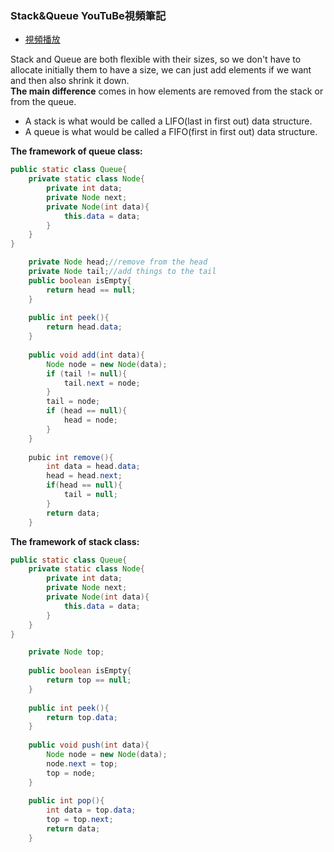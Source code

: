 ### Stack&Queue YouTuBe視頻筆記

* [視頻播放](https://www.youtube.com/watch?v=wjI1WNcIntg)

Stack and Queue are both flexible with their sizes, so we don't have to allocate initially them to have a size, we can just add elements if we want and then also shrink it down.   
**The main difference** comes in how elements are removed from the stack or from the queue.
* A stack is what would be called a LIFO(last in first out) data structure.
* A queue is what would be called a FIFO(first in first out) data structure.

**The framework of queue class:**
```Java
public static class Queue{
    private static class Node{
        private int data;
        private Node next;
        private Node(int data){
            this.data = data;
        }
    }
}

    private Node head;//remove from the head  
    private Node tail;//add things to the tail
    public boolean isEmpty{
        return head == null;
    }
    
    public int peek(){
        return head.data;
    }
    
    public void add(int data){
        Node node = new Node(data);
        if (tail != null){
            tail.next = node;
        }
        tail = node;
        if (head == null){
            head = node;
        }
    }
    
    pubic int remove(){
        int data = head.data;
        head = head.next;
        if(head == null){
            tail = null;
        }
        return data;
    }
```
**The framework of stack class:**
```Java
public static class Queue{
    private static class Node{
        private int data;
        private Node next;
        private Node(int data){
            this.data = data;
        }
    }
}

    private Node top;
    
    public boolean isEmpty{
        return top == null;
    }
    
    public int peek(){
        return top.data;
    }
    
    public void push(int data){
        Node node = new Node(data);
        node.next = top;
        top = node;
    }
    
    public int pop(){
        int data = top.data;
        top = top.next;
        return data;
    }
```
